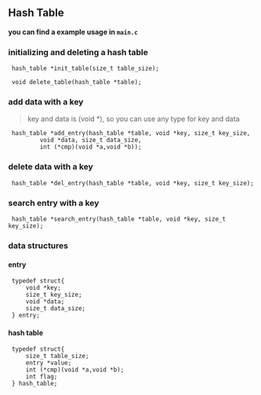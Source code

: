 Hash Table
---

**you can find a example usage in `main.c`**

### initializing and deleting a hash table

     hash_table *init_table(size_t table_size);

     void delete_table(hash_table *table);

### add data with a key 

>key and data is (void *), so you can use any type for key and data

     hash_table *add_entry(hash_table *table, void *key, size_t key_size,
             void *data, size_t data_size,
             int (*cmp)(void *a,void *b));

### delete data with a key

     hash_table *del_entry(hash_table *table, void *key, size_t key_size);

### search entry with a key

     hash_table *search_entry(hash_table *table, void *key, size_t key_size);

### data structures

  #### entry

     typedef struct{
         void *key;
         size_t key_size;
         void *data;
         size_t data_size;
     } entry;

  #### hash table

     typedef struct{
         size_t table_size;
         entry *value;
         int (*cmp)(void *a,void *b);
         int flag;
     } hash_table;

